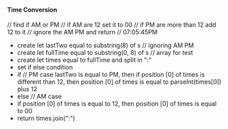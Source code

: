 #### Time Conversion

// find if AM or PM
// if AM are 12 set it to 00
// if PM are more than 12 add 12 to it
// ignore the AM PM and return
// 07:05:45PM

- create let lastTwo equal to substring(8) of s
  // ignoring AM PM
- create let fullTime equal to substring(0, 8) of s
  // array for test
- create let times equal to fullTime and split in ":"
- set if else condition
- if
  // PM case
  lastTwo is equal to PM, then if position [0] of times is different than 12, then position [0] of times is equal to parseInt(times[0]) plus 12
- else
  // AM case
- if position [0] of times is equal to 12, then position [0] of times is equal to 00
- return times.join(":")
